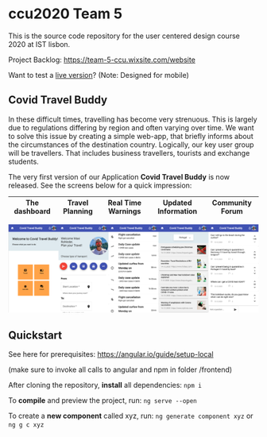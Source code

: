 # ccu2020 Team 5

This is the source code repository for the user centered design course 2020 at IST lisbon.

Project Backlog:
https://team-5-ccu.wixsite.com/website

Want to test a [live version](https://covid-travel-buddy.web.app/)? (Note: Designed for mobile)

## Covid Travel Buddy

In these difficult times, travelling has become very strenuous. This is largely due to regulations differing by region and often varying over time. We want to solve this issue by creating a simple web-app, that briefly informs about the circumstances of the destination country. Logically, our key user group will be travellers. That includes business travellers, tourists and exchange students.

The very first version of our Application **Covid Travel Buddy** is now released. See the screens below for a quick impression:

| The dashboard | Travel Planning | Real Time Warnings | Updated Information | Community Forum |
| :-----------: | :-------------: | :----------------: | :-----------------: | :-------------: |

![Example views of Covid Travell Buddy](https://github.com/maxrohleder/ccu2020/blob/assets/img/collage.png)

## Quickstart

See here for prerequisites:
https://angular.io/guide/setup-local

(make sure to invoke all calls to angular and npm in folder /frontend)

After cloning the repository, **install** all dependencies: `npm i`

To **compile** and preview the project, run: `ng serve --open`

To create a **new component** called xyz, run: `ng generate component xyz` or `ng g c xyz`
